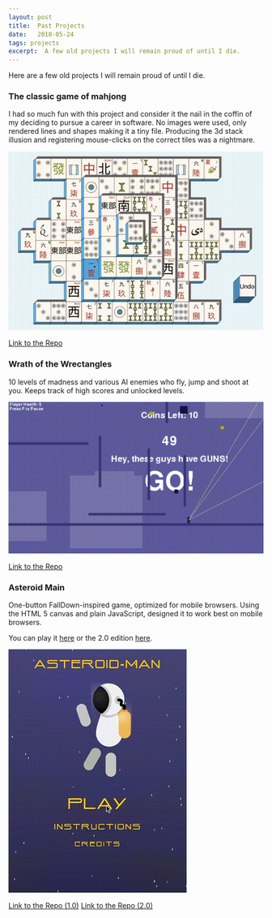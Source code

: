 ```yaml
---
layout: post
title:  Past Projects
date:   2018-05-24
tags: projects
excerpt:  A few old projects I will remain proud of until I die.
---
```


Here are a few old projects I will remain proud of until I die.

### The classic game of mahjong

I had so much fun with this project and consider it the nail in the coffin of my deciding to pursue a career in software. No images were used, only rendered lines and shapes making it a tiny file. Producing the 3d stack illusion and registering mouse-clicks on the correct tiles was a nightmare.

![](/assets/images/mahjong.gif)

[Link to the Repo](https://github.com/david-wolgemuth/Mahjong)

### Wrath of the Wrectangles

10 levels of madness and various AI enemies who fly, jump and shoot at you.  Keeps track of high scores and unlocked levels.

![](/assets/images/wotw.gif)

[Link to the Repo](https://github.com/david-wolgemuth/Wrath-of-the-Wrectangles)

### Asteroid Main

One-button FallDown-inspired game, optimized for mobile browsers.  Using the HTML 5 canvas and plain JavaScript, designed it to work best on mobile browsers.

You can play it [here](http://david-wolgemuth.github.io/asteroid-man/) or the 2.0 edition [here](http://david-wolgemuth.github.io/asteroid-man-2.0/).

![](/assets/images/asteroid-man.gif)

[Link to the Repo (1.0)](https://github.com/david-wolgemuth/asteroid-man) [Link to the Repo (2.0)](https://github.com/david-wolgemuth/asteroid-man-2.0)


